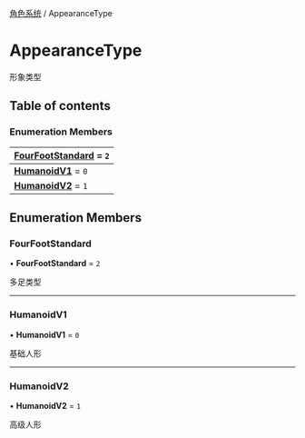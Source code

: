[角色系统](../groups/角色系统.角色系统.md) / AppearanceType

# AppearanceType <Badge type="tip" text="Enumeration" /> <Score text="AppearanceType" />

形象类型

## Table of contents

### Enumeration Members <Score text="Enumeration" /> 
| **[FourFootStandard](mw.AppearanceType.md#fourfootstandard)** = ``2``  |
| :----- |
| **[HumanoidV1](mw.AppearanceType.md#humanoidv1)** = ``0`` |
| **[HumanoidV2](mw.AppearanceType.md#humanoidv2)** = ``1`` |

## Enumeration Members

### FourFootStandard <Score text="FourFootStandard" /> 

• **FourFootStandard** = ``2``

多足类型

___

### HumanoidV1 <Score text="HumanoidV" /> 

• **HumanoidV1** = ``0``

基础人形

___

### HumanoidV2 <Score text="HumanoidV" /> 

• **HumanoidV2** = ``1``

高级人形
